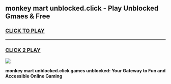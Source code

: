 
## monkey mart unblocked.click - Play Unblocked Gmaes & Free
<h3>
<a href="https://news.freeplayer.one?title=monkey_mart_unblocked.click&ref=16F">CLICK TO PLAY</a></h3>
<hr>

<h3>
<a href="https://news.freeplayer.one?title=monkey_mart_unblocked.click&ref=16F">CLICK 2 PLAY</a>
  
</h3>

<a href="https://news.freeplayer.one?title=monkey_mart_unblocked.click&ref=16F/"><img src="https://clearcache.store/games.png"></a>


**monkey mart unblocked.click games unblocked: Your Gateway to Fun and Accessible Online Gaming**
